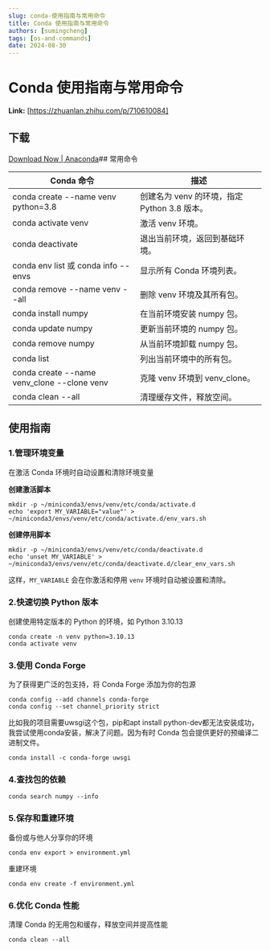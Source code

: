```yaml
---
slug: conda-使用指南与常用命令
title: Conda 使用指南与常用命令
authors: [sumingcheng]
tags: [os-and-commands]
date: 2024-08-30
---
```


# Conda 使用指南与常用命令



 **Link:** [https://zhuanlan.zhihu.com/p/710610084]

## 下载  
[Download Now | Anaconda](https://www.anaconda.com/download/success)## 常用命令  

| Conda 命令 | 描述 |
| --- | --- |
| conda create --name venv python=3.8 | 创建名为 venv 的环境，指定 Python 3.8 版本。 |
| conda activate venv | 激活 venv 环境。 |
| conda deactivate | 退出当前环境，返回到基础环境。 |
| conda env list 或 conda info --envs | 显示所有 Conda 环境列表。 |
| conda remove --name venv --all | 删除 venv 环境及其所有包。 |
| conda install numpy | 在当前环境安装 numpy 包。 |
| conda update numpy | 更新当前环境的 numpy 包。 |
| conda remove numpy | 从当前环境卸载 numpy 包。 |
| conda list | 列出当前环境中的所有包。 |
| conda create --name venv\_clone --clone venv | 克隆 venv 环境到 venv\_clone。 |
| conda clean --all | 清理缓存文件，释放空间。 |

## 使用指南  
### 1.管理环境变量  

在激活 Conda 环境时自动设置和清除环境变量

**创建激活脚本**

```
mkdir -p ~/miniconda3/envs/venv/etc/conda/activate.d
echo 'export MY_VARIABLE="value"' > ~/miniconda3/envs/venv/etc/conda/activate.d/env_vars.sh
```

**创建停用脚本**

```
mkdir -p ~/miniconda3/envs/venv/etc/conda/deactivate.d
echo 'unset MY_VARIABLE' > ~/miniconda3/envs/venv/etc/conda/deactivate.d/clear_env_vars.sh
```

这样，`MY_VARIABLE` 会在你激活和停用 `venv` 环境时自动被设置和清除。

### 2.快速切换 Python 版本  

创建使用特定版本的 Python 的环境，如 Python 3.10.13

```
conda create -n venv python=3.10.13
conda activate venv
```
### 3.使用 Conda Forge  

为了获得更广泛的包支持，将 Conda Forge 添加为你的包源

```
conda config --add channels conda-forge
conda config --set channel_priority strict
```

比如我的项目需要uwsgi这个包，pip和apt install python-dev都无法安装成功，我尝试使用conda安装，解决了问题。因为有时 Conda 包会提供更好的预编译二进制文件。

```
conda install -c conda-forge uwsgi
```
### 4.查找包的依赖  
```
conda search numpy --info
```
### 5.保存和重建环境  

备份或与他人分享你的环境

```
conda env export > environment.yml
```

重建环境

```
conda env create -f environment.yml
```
### 6.优化 Conda 性能  

清理 Conda 的无用包和缓存，释放空间并提高性能

```
conda clean --all
```